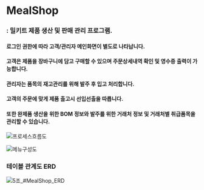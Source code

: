 # MealShop
### : 밀키트 제품 생산 및 판매 관리 프로그램.

#### 로그인 권한에 따라 고객/관리자 메인화면이 별도로 나타납니다. 
#### 고객은 제품을 장바구니에 담고 구매할 수 있으며 주문상세내역 확인 및 영수증 출력이 가능합니다.
#### 관리자는 품목의 재고관리를 위해 발주 후 입고 처리합니다. 
#### 고객의 주문에 맞게 제품 출고시 선입선출을 따릅니다. 
#### 또한 완제품 생산을 위한 BOM 정보와 발주를 위한 거래처 정보 및 거래처별 취급품목을 관리할 수 있습니다.

![프로세스흐름도](https://user-images.githubusercontent.com/96224803/152659949-5fde98fa-7e28-4a54-9eb3-7f99006d5ea7.PNG)



![메뉴구성도](https://user-images.githubusercontent.com/96224803/152659889-09667dd6-2b10-4db1-b2ba-c856e86203ad.PNG)



### 테이블 관계도 ERD 
![5조_#MealShop_ERD](https://user-images.githubusercontent.com/96224803/152659903-4ac8cb67-9034-4985-a556-3e08b801ff41.JPG)


